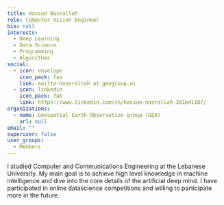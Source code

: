 ```yaml
---
title: Hassan Nasrallah
role: Computer Vision Engineer
bio: null
interests:
  - Deep Learning
  - Data Science
  - Programming
  - Algorithms
social:
  - icon: envelope
    icon_pack: fas
    link: mailto:hnasrallah at geogroup.ai
  - icon: linkedin
    icon_pack: fab
    link: https://www.linkedin.com/in/hassan-nasrallah-381b41187/
organizations:
  - name: Geospatial Earth Observation group (GEO)
    url: null
email: ""
superuser: false
user_groups:
  - Members
---
```

I studied Computer and Communications Engineering at the Lebanese University. My main goal is to achieve high level knowledge in machine intelligence and dive into the core details of the artificial deep mind. I have participated in online datascience competitions and willing to participate more in the future. 